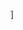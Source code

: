![<Instagram>](https://img.shields.io/badge/Instagram-FF0000?style=for-the-badge&logo=Instagram&logoColor=orange)]
